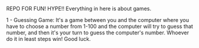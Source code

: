 REPO FOR FUN! HYPE!!
Everything in here is about games. 

1 - Guessing Game:
      It's a game between you and the computer where you have to choose a number from 1-100 and the computer will try to guess that number,       and then it's your turn to guess the computer's number. Whoever do it in least steps win! Good luck. 
